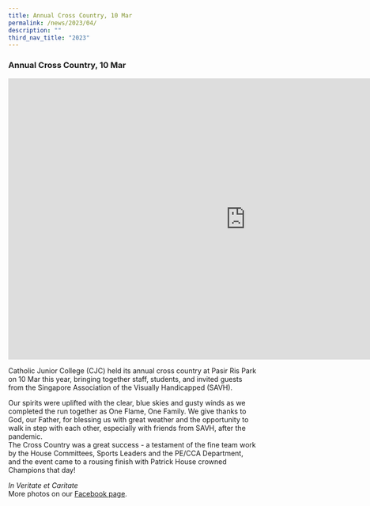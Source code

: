 ```yaml
---
title: Annual Cross Country, 10 Mar
permalink: /news/2023/04/
description: ""
third_nav_title: "2023"
---
```

### **Annual Cross Country, 10 Mar**

<iframe allowfullscreen="true" height="569" width="960" frameborder="0" src="https://docs.google.com/presentation/d/e/2PACX-1vTb5FEkx_DPJZk2LYNQrbPoviR2O4balJxzzW_H7tLYdWptxNjKDPhRi-AT-zCXN2XTq7xMpLKwiX2r/embed?start=false&amp;loop=false&amp;delayms=3000"></iframe>

Catholic Junior College (CJC) held its annual cross country at Pasir Ris Park on 10 Mar this year, bringing together staff, students, and invited guests from the Singapore Association of the Visually Handicapped (SAVH).  
  
Our spirits were uplifted with the clear, blue skies and gusty winds as we completed the run together as One Flame, One Family. We give thanks to God, our Father, for blessing us with great weather and the opportunity to walk in step with each other, especially with friends from SAVH, after the pandemic.  
The Cross Country was a great success - a testament of the fine team work by the House Committees, Sports Leaders and the PE/CCA Department, and the event came to a rousing finish with Patrick House crowned Champions that day!

_In Veritate et Caritate_<br>
More photos on our&nbsp;[Facebook page](https://m.facebook.com/story.php?story_fbid=pfbid02DHPCDb4eHf7Tboquk1n6DEhidYsjFQREXbFGcaNdqKVyULTLv6wehPJaDSAsERdSl&amp;id=100063782370301&amp;mibextid=Nif5oz).